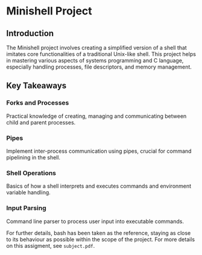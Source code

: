 # Minishell Project

## Introduction
The Minishell project involves creating a simplified version of a shell that imitates core functionalities of a traditional Unix-like shell. This project helps in mastering various aspects of systems programming and C language, especially handling processes, file descriptors, and memory management.

## Key Takeaways

### Forks and Processes
Practical knowledge of creating, managing and communicating between child and parent processes.

### Pipes
Implement inter-process communication using pipes, crucial for command pipelining in the shell.

### Shell Operations
Basics of how a shell interprets and executes commands and environment variable handling.

### Input Parsing
Command line parser to process user input into executable commands.

For further details, bash has been taken as the reference, staying as close to its behaviour as possible within the scope of the project. For more details on this assigment, see `subject.pdf`.
